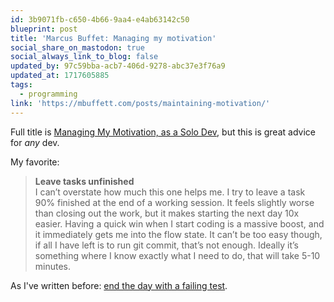 ```yaml
---
id: 3b9071fb-c650-4b66-9aa4-e4ab63142c50
blueprint: post
title: 'Marcus Buffet: Managing my motivation'
social_share_on_mastodon: true
social_always_link_to_blog: false
updated_by: 97c59bba-acb7-406d-9278-abc37e3f76a9
updated_at: 1717605885
tags:
  - programming
link: 'https://mbuffett.com/posts/maintaining-motivation/'
---
```

Full title is [Managing My Motivation, as a Solo Dev](https://mbuffett.com/posts/maintaining-motivation/), but this is great advice for *any* dev.

My favorite:

> **Leave tasks unfinished**\
> I can’t overstate how much this one helps me. I try to leave a task 90% finished at the end of a working session. It feels slightly worse than closing out the work, but it makes starting the next day 10x easier. Having a quick win when I start coding is a massive boost, and it immediately gets me into the flow state. It can’t be too easy though, if all I have left is to run git commit, that’s not enough. Ideally it’s something where I know exactly what I need to do, that will take 5-10 minutes.

As I've written before: [end the day with a failing test](https://sebastiandedeyne.com/end-the-day-with-a-failing-test).